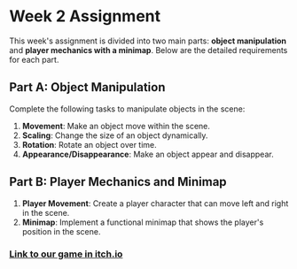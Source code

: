 # Week 2 Assignment

This week's assignment is divided into two main parts: **object manipulation** and **player mechanics with a minimap**. Below are the detailed requirements for each part.

## Part A: Object Manipulation

Complete the following tasks to manipulate objects in the scene:

1. **Movement**: Make an object move within the scene.  
2. **Scaling**: Change the size of an object dynamically.  
3. **Rotation**: Rotate an object over time.  
4. **Appearance/Disappearance**: Make an object appear and disappear.

## Part B: Player Mechanics and Minimap

1. **Player Movement**: Create a player character that can move left and right in the scene.  
2. **Minimap**: Implement a functional minimap that shows the player's position in the scene.

### [Link to our game in itch.io](https://elyasafko.itch.io/week-2-elyasaf-and-rony)
